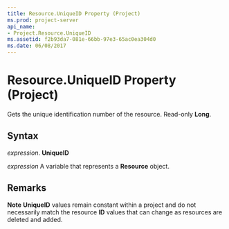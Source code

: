 ```yaml
---
title: Resource.UniqueID Property (Project)
ms.prod: project-server
api_name:
- Project.Resource.UniqueID
ms.assetid: f2b93da7-081e-66bb-97e3-65ac0ea304d0
ms.date: 06/08/2017
---
```



# Resource.UniqueID Property (Project)

Gets the unique identification number of the resource. Read-only **Long**.


## Syntax

 _expression_. **UniqueID**

 _expression_ A variable that represents a **Resource** object.


## Remarks




 **Note**  **UniqueID** values remain constant within a project and do not necessarily match the resource **ID** values that can change as resources are deleted and added.


